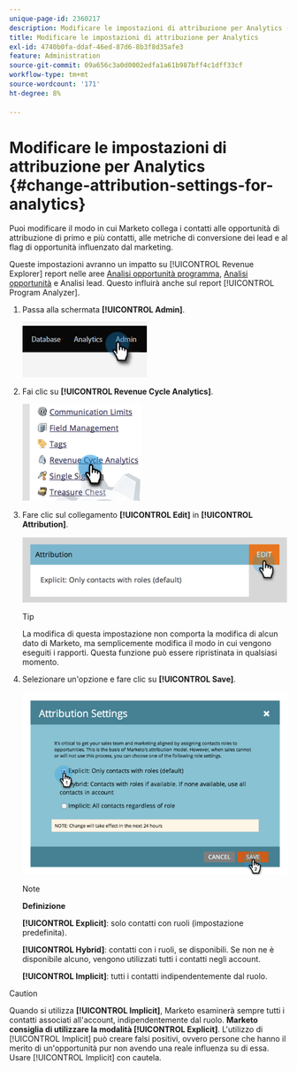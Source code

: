```yaml
---
unique-page-id: 2360217
description: Modificare le impostazioni di attribuzione per Analytics - Documentazione di Marketo - Documentazione del prodotto
title: Modificare le impostazioni di attribuzione per Analytics
exl-id: 4740b0fa-ddaf-46ed-87d6-8b3f8d35afe3
feature: Administration
source-git-commit: 09a656c3a0d0002edfa1a61b987bff4c1dff33cf
workflow-type: tm+mt
source-wordcount: '171'
ht-degree: 8%

---
```


# Modificare le impostazioni di attribuzione per Analytics {#change-attribution-settings-for-analytics}

Puoi modificare il modo in cui Marketo collega i contatti alle opportunità di attribuzione di primo e più contatti, alle metriche di conversione dei lead e al flag di opportunità influenzato dal marketing.

Queste impostazioni avranno un impatto su [!UICONTROL Revenue Explorer] report nelle aree [Analisi opportunità programma](/help/marketo/product-docs/reporting/revenue-cycle-analytics/program-analytics/understanding-the-program-opportunity-analysis-area.md), [Analisi opportunità](/help/marketo/product-docs/reporting/revenue-cycle-analytics/revenue-explorer/understanding-opportunity-analysis-in-revenue-explorer.md) e Analisi lead. Questo influirà anche sul report [!UICONTROL Program Analyzer].

1. Passa alla schermata **[!UICONTROL Admin]**.

   ![](assets/change-attribution-settings-for-analytics-1.png)

1. Fai clic su **[!UICONTROL Revenue Cycle Analytics]**.

   ![](assets/change-attribution-settings-for-analytics-2.png)

1. Fare clic sul collegamento **[!UICONTROL Edit]** in **[!UICONTROL Attribution]**.

   ![](assets/change-attribution-settings-for-analytics-3.png)

   >[!TIP]
   >
   >La modifica di questa impostazione non comporta la modifica di alcun dato di Marketo, ma semplicemente modifica il modo in cui vengono eseguiti i rapporti. Questa funzione può essere ripristinata in qualsiasi momento.

1. Selezionare un&#39;opzione e fare clic su **[!UICONTROL Save]**.

   ![](assets/change-attribution-settings-for-analytics-4.png)

   >[!NOTE]
   >
   >**Definizione**
   >
   >**[!UICONTROL Explicit]**: solo contatti con ruoli (impostazione predefinita).
   >
   >**[!UICONTROL Hybrid]**: contatti con i ruoli, se disponibili. Se non ne è disponibile alcuno, vengono utilizzati tutti i contatti negli account.
   >
   >**[!UICONTROL Implicit]**: tutti i contatti indipendentemente dal ruolo.

>[!CAUTION]
>
>Quando si utilizza **[!UICONTROL Implicit]**, Marketo esaminerà sempre tutti i contatti associati all&#39;account, indipendentemente dal ruolo. **Marketo consiglia di utilizzare la modalità [!UICONTROL Explicit]**. L&#39;utilizzo di [!UICONTROL Implicit] può creare falsi positivi, ovvero persone che hanno il merito di un&#39;opportunità pur non avendo una reale influenza su di essa. Usare [!UICONTROL Implicit] con cautela.
